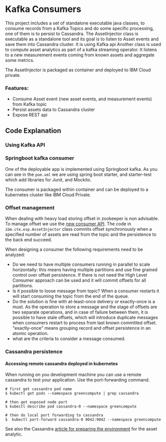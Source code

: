 # Kafka Consumers
This project includes a set of standalone executable java classes, to consume records from a Kafka Topics and do some specific processing, one of them is to persist to Cassandra.
The AssetInjector class is executable as a standalone tool and its goal is to listen to Asset events and save them into Cassandra cluster. It is using Kafka api
Another class is used to compute asset analytics as part of a kafka streaming operator. It listens to a new measurement events coming from known assets and aggregate some metrics.

The AssetInjector is packaged as container and deployed to IBM Cloud private.

### Features:
* Consume Asset event (new asset events, and measurement events) from Kafka topic
* Persist assets data to Cassandra cluster
* Expose REST api

## Code Explanation
### Using Kafka API

### Springboot kafka consumer
One of the deployable app is implemented using Springboot kafka. As you can see in the `pom.xml` we are using spring boot starter, and starter-test which add libraries for Junit, and Mockito.

The consumer is packaged within container and can be deployed to a kubernetes cluster like IBM Cloud Private.

### Offset management
When dealing with heavy load storing offset in zookeeper is non advisable. To manage offset we use the [new consumer API](https://kafka.apache.org/090/javadoc/index.html?org/apache/kafka/clients/consumer/KafkaConsumer.html).
The code in `ibm.cte.esp.AssetInjector` class commits offset synchronously when a specified number of assets are read from the topic and the persistence to the back end succeed.

When designing a consumer the following requirements need to be analyzed:
* Do we need to have multiple consumers running in parallel to scale horizontally: this means having multiple partitions and use fine grained control over offset persistence. If there is not need the High Level Consumer approach can be used and it will commit offsets for all partitions.
* Is it possible to loose message from topic? When a consumer restarts it will start consuming the topic from the end of the queue.
* Do the solution is fine with at-least-once delivery or exactly-once is a must. As the operation to store a message and the stage of offsets are two separate operations, and in case of failure between them, it is possible to have stale offsets, which will introduce duplicate messages when consumers restart to process from last known committed offset. "exactly-once" means grouping record and offset persistence in an atomic operation.
* what are the criteria to consider a message consumed.  

### Cassandra persistence

#### Accessing remote cassandra deployed in kubernetes
 When running on you development machine you can use a remote cassandra to test your application. Use the port-forwarding command.

```
# first get cassandra pod name
$ kubectl get pods --namespace greencompute | grep cassandra

# then get exposed node port
$ kubectl describe pod cassandra-0 --namespace greencompute

# then do local port forwarding to cassandra
$  kubectl port-forward cassandra-0 9042:9042 --namespace greencompute
```

 See also the Cassandra [article for preparing the environment](../docs/cassandra.md) for the asset analytic.

